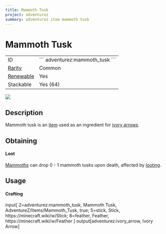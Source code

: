 ```yaml
---
title: Mammoth Tusk
project: adventurez
summary: adventurez item mammoth tusk
---
```

# Mammoth Tusk
<div class="main_table">
<div class="left_main_table">
<table class="left_table">
    <tbody>
        <tr>
            <td class="first-column">ID</td>
            <td class="second-column">
            ```
            adventurez:mammoth_tusk
            ```
            </td>
        </tr>
        <tr id="linear-top">
            <td class="first-column"><a href="https://minecraft.wiki/w/Rarity" target="_blank">Rarity</a></td>
            <td class="second-column">Common</td>
        </tr>
        <tr id="linear-top">
            <td class="first-column"><a href="https://minecraft.wiki/w/Renewable_resource" target="_blank">Renewable</a></td>
            <td class="second-column">Yes</td>
        </tr>
        <tr id="linear-top">
            <td class="first-column">Stackable</td>
            <td class="second-column">Yes (64)</td>
        </tr>
    </tbody>
</table>
</div>
    <img src="/wiki/assets/adventurez/items/mammoth_tusk.png" loading="lazy" class="right_img_table"/>
</div>

## Description
Mammoth tusk is an [item](https://minecraft.wiki/w/Item) used as an ingredient for [ivory arrows](/wiki/mods/AdventureZ/Items/Ivory_Arrow).

## Obtaining
#### Loot
[Mammoths](/wiki/mods/AdventureZ/Entities/Mammoth) can drop 0 - 1 mammoth tusks upon death, affected by [looting](https://minecraft.wiki/w/Looting).

## Usage

#### Crafting
<div id="crafting-table">
<div class="crafting-element" crafting-type="vanilla_crafting">
input[ 2=adventurez:mammoth_tusk, Mammoth Tusk, AdventureZ/Items/Mammoth_Tusk, true; 5=stick, Stick, https://minecraft.wiki/w/Stick; 8=feather, Feather, https://minecraft.wiki/w/Feather ]
output[adventurez:ivory_arrow, Ivory Arrow]
</div>
</div>
